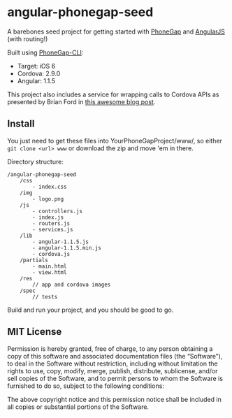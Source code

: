 angular-phonegap-seed
=====================

A barebones seed project for getting started with [PhoneGap](phonegap.com) and [AngularJS](http://angularjs.org/) (with routing!)

Built using [PhoneGap-CLI](https://github.com/mwbrooks/phonegap-cli/):
* Target: iOS 6
* Cordova: 2.9.0
* Angular: 1.1.5

This project also includes a service for wrapping calls to Cordova APIs as presented by Brian Ford in [this awesome blog post](http://briantford.com/blog/angular-phonegap.html).

## Install

You just need to get these files into YourPhoneGapProject/www/, so either `git clone <url> www` or download the zip and move 'em in there.

Directory structure:

```
/angular-phonegap-seed
    /css
        - index.css
    /img
        - logo.png
    /js
        - controllers.js
        - index.js
        - routers.js
        - services.js
    /lib
        - angular-1.1.5.js
        - angular-1.1.5.min.js
        - cordova.js
    /partials
        - main.html
        - view.html
    /res
        // app and cordova images
    /spec
        // tests
```

Build and run your project, and you should be good to go.

## MIT License

Permission is hereby granted, free of charge, to any person obtaining a copy of this software and associated documentation files (the “Software”), to deal in the Software without restriction, including without limitation the rights to use, copy, modify, merge, publish, distribute, sublicense, and/or sell copies of the Software, and to permit persons to whom the Software is furnished to do so, subject to the following conditions:

The above copyright notice and this permission notice shall be included in all copies or substantial portions of the Software.
